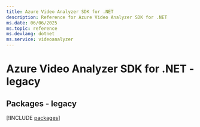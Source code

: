 ```yaml
---
title: Azure Video Analyzer SDK for .NET
description: Reference for Azure Video Analyzer SDK for .NET
ms.date: 06/06/2025
ms.topic: reference
ms.devlang: dotnet
ms.service: videoanalyzer
---
```

# Azure Video Analyzer SDK for .NET - legacy
## Packages - legacy
[!INCLUDE [packages](video-analyzer-index.md)]